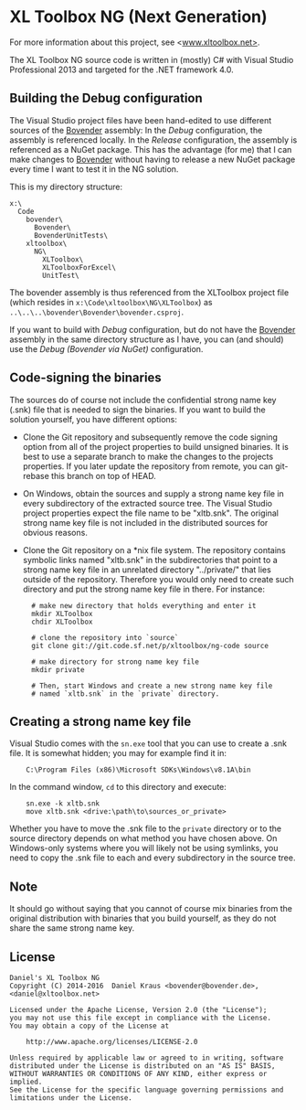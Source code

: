 XL Toolbox NG (Next Generation)
===============================

For more information about this project, see <www.xltoolbox.net>.

The XL Toolbox NG source code is written in (mostly) C# with Visual Studio
Professional 2013 and targeted for the .NET framework 4.0.


Building the Debug configuration
--------------------------------

The Visual Studio project files have been hand-edited to use different
sources of the [Bovender][] assembly: In the _Debug_ configuration, the
assembly is referenced locally. In the _Release_ configuration, the
assembly is referenced as a NuGet package. This has the advantage (for
me) that I can make changes to [Bovender][] without having to release a
new NuGet package every time I want to test it in the NG solution.

This is my directory structure:

    x:\
      Code
        bovender\
          Bovender\
          BovenderUnitTests\
        xltoolbox\
          NG\
            XLToolbox\
            XLToolboxForExcel\
            UnitTest\

The bovender assembly is thus referenced from the XLToolbox project file
(which resides in `x:\Code\xltoolbox\NG\XLToolbox`) as
`..\..\..\bovender\Bovender\bovender.csproj`.

If you want to build with _Debug_ configuration, but do not have the
[Bovender][] assembly in the same directory structure as I have, you can
(and should) use the _Debug (Bovender via NuGet)_ configuration.


Code-signing the binaries
-------------------------

The sources do of course not include the confidential strong name key (.snk)
file that is needed to sign the binaries. If you want to build the solution
yourself, you have different options:

- Clone the Git repository and subsequently remove
  the code signing option from all of the project properties to build
  unsigned binaries. It is best to use a
  separate branch to make the changes to the projects properties. If you
  later update the repository from remote, you can git-rebase this
  branch on top of HEAD.
- On Windows, obtain the sources and supply a strong name key file in
  every subdirectory of the extracted source tree. The Visual Studio
  project properties expect the file name to be "xltb.snk". The original
  strong name key file is not included in the distributed sources for
  obvious reasons.
- Clone the Git repository on a \*nix file system. The repository
  contains symbolic links named "xltb.snk" in the subdirectories that
  point to a strong name key file in an unrelated directory
  "../private/" that lies outside of the repository. Therefore you would
  only need to create such directory and put the strong name key file in
  there. For instance:
	  
		# make new directory that holds everything and enter it
		mkdir XLToolbox  
		chdir XLToolbox

		# clone the repository into `source`
		git clone git://git.code.sf.net/p/xltoolbox/ng-code source

		# make directory for strong name key file
		mkdir private 

		# Then, start Windows and create a new strong name key file
		# named `xltb.snk` in the `private` directory.


Creating a strong name key file
-------------------------------

Visual Studio comes with the `sn.exe` tool that you can use to create a .snk
file. It is somewhat hidden; you may for example find it in:

		C:\Program Files (x86)\Microsoft SDKs\Windows\v8.1A\bin	

In the command window, `cd` to this directory and execute:

		sn.exe -k xltb.snk
		move xltb.snk <drive:\path\to\sources_or_private>

Whether you have to move the .snk file to the `private` directory or to the
source directory depends on what method you have chosen above. On
Windows-only systems where you will likely not be using symlinks, you need
to copy the .snk file to each and every subdirectory in the source tree.


Note
----

It should go without saying that you cannot of course mix binaries from the
original distribution with binaries that you build yourself, as they do not
share the same strong name key.


License
-------

    Daniel's XL Toolbox NG
    Copyright (C) 2014-2016  Daniel Kraus <bovender@bovender.de>, <daniel@xltoolbox.net>

	Licensed under the Apache License, Version 2.0 (the "License");
	you may not use this file except in compliance with the License.
	You may obtain a copy of the License at

	    http://www.apache.org/licenses/LICENSE-2.0

	Unless required by applicable law or agreed to in writing, software
	distributed under the License is distributed on an "AS IS" BASIS,
	WITHOUT WARRANTIES OR CONDITIONS OF ANY KIND, either express or implied.
	See the License for the specific language governing permissions and
	limitations under the License.

[Bovender]: https://github.com/bovender/bovender
<!-- vim: set tw=72 ai sw=2 ts=2 : -->
